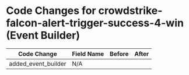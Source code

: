 # Code Changes for crowdstrike-falcon-alert-trigger-success-4-win (Event Builder)

| Code Change | Field Name | Before | After |
|-------------|------------|--------|-------|
| added_event_builder | N/A |  |  |